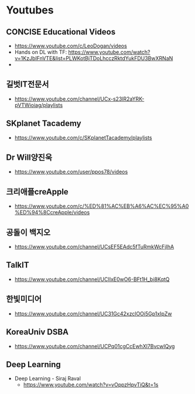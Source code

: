# Youtubes

## CONCISE Educational Videos
* https://www.youtube.com/c/LeoDogan/videos
* Hands on DL with TF: https://www.youtube.com/watch?v=1KzJbIFnVTE&list=PLWKotBjTDoLhcczRktdYukFDU3BwXRNaN
* 

## 길벗IT전문서
* https://www.youtube.com/channel/UCx-s23lR2aYRK-pVTWioiag/playlists

## SKplanet Tacademy
* https://www.youtube.com/c/SKplanetTacademy/playlists

## Dr Will양진욱
* https://www.youtube.com/user/ppos78/videos

## 크리애플creApple
* https://www.youtube.com/c/%ED%81%AC%EB%A6%AC%EC%95%A0%ED%94%8CcreApple/videos

## 공돌이 백지오
* https://www.youtube.com/channel/UCsEF5EAdc5fTuRmkWcFjIhA

## TalkIT
* https://www.youtube.com/channel/UCIIxE0wO6-BFt1H_bi8KqtQ

## 한빛미디어
* https://www.youtube.com/channel/UC31Gc42xzclOOi5Gp1xIpZw

## KoreaUniv DSBA
* https://www.youtube.com/channel/UCPq01cgCcEwhXl7BvcwIQyg


## Deep Learning
* Deep Learning - Siraj Raval
  - https://www.youtube.com/watch?v=vOppzHpvTiQ&t=1s
